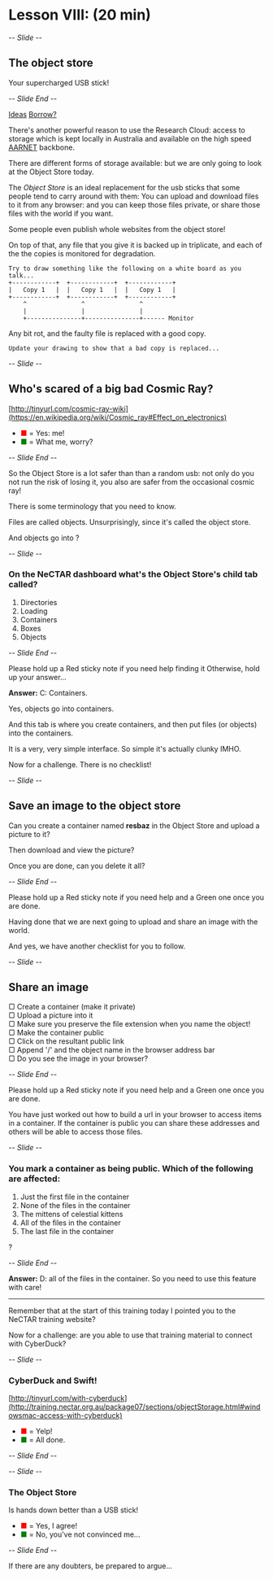 # Lesson VIII: (20 min)

-- *Slide* --

## The object store 

Your supercharged USB stick!

-- *Slide End* --

[Ideas](https://developer.rackspace.com/blog/openstack-swift-use-cases-in-rackspace-private-cloud/)
[Borrow?](https://developer.rackspace.com/blog/mysql-backup-to-rackspace-cloud-files/)

There's another powerful reason to use the Research Cloud: access to storage which is kept locally in Australia and 
available on the high speed [AARNET](https://www.aarnet.edu.au/about-us) backbone. 

There are different forms of storage available: but we are only going to look at the Object Store today.

The *Object Store* is an ideal replacement for the usb sticks that some people tend to carry 
around with them: You can upload and download files to it from any browser: and you can keep those files private,
or share those files with the world if you want.

Some people even publish whole websites from the object store!
 
On top of that, any file that you give it is backed up in triplicate, and each of the the copies is monitored for 
degradation.


    Try to draw something like the following on a white board as you talk...
    +------------+  +------------+  +------------+
    |   Copy 1   |  |   Copy 1   |  |   Copy 1   |
    +------------+  +------------+  +------------+
        ^               ^               ^
        |               |               |
        +---------------+---------------+------ Monitor

Any bit rot, and the faulty file is replaced with a good copy. 

    Update your drawing to show that a bad copy is replaced...

-- *Slide* --

## Who's scared of a big bad Cosmic Ray?

[http://tinyurl.com/cosmic-ray-wiki](https://en.wikipedia.org/wiki/Cosmic_ray#Effect_on_electronics)

* <span style="color:red">&#9632;</span> = Yes: me!
* <span style="color:green">&#9632;</span> = What me, worry?

-- *Slide End* --

So the Object Store is a lot safer than than a random usb: not only do you not run the risk of losing it, you also
are safer from the occasional cosmic ray!

There is some terminology that you need to know.

Files are called objects. Unsurprisingly, since it's called the object store.
 
And objects go into ?

-- *Slide* --

### On the NeCTAR dashboard what's the Object Store's child tab called?

1. Directories
1. Loading
1. Containers
1. Boxes
1. Objects

-- *Slide End* --

Please hold up a Red sticky note if you need help finding it
Otherwise, hold up your answer...

**Answer:** C: Containers.

Yes, objects go into containers.

And this tab is where you create containers, and then put files (or objects) into the containers.

It is a very, very simple interface. So simple it's actually clunky IMHO. 

Now for a challenge. There is no checklist!

-- *Slide* --

## Save an image to the object store

Can you create a container named **resbaz**
in the Object Store and upload a picture to it? 

Then download and view the picture?

Once you are done, can you delete it all?

-- *Slide End* --

Please hold up a Red sticky note if you need help
and a Green one once you are done.

Having done that we are next going to upload and share an image with the world.

And yes, we have another checklist for you to follow.

-- *Slide* --

## Share an image

<div align="left">
▢ Create a container (make it private)<br/>
▢ Upload a picture into it <br/>
▢ Make sure you preserve the file extension when you name the object!<br/>
▢ Make the container public<br/>
▢ Click on the resultant public link <br/>
▢ Append '/' and the object name in the browser address bar<br/>
▢ Do you see the image in your browser? <br/>
</div>

-- *Slide End* --

Please hold up a Red sticky note if you need help
and a Green one once you are done.

You have just worked out how to build a url in your browser to access items in a container. 
If the container is public you can share these addresses and others will be able to access those 
files.

-- *Slide* --

### You mark a container as being public. Which of the following are affected:

1. Just the first file in the container
1. None of the files in the container
1. The mittens of celestial kittens
1. All of the files in the container
1. The last file in the container

?

-- *Slide End* --

**Answer:** D: all of the files in the container. So you need to use this feature with care!

- - - 

Remember that at the start of this training today I pointed you to the NeCTAR training website?

Now for a challenge: are you able to use that training material to connect with CyberDuck?

-- *Slide* --

### CyberDuck and Swift!

[http://tinyurl.com/with-cyberduck](http://training.nectar.org.au/package07/sections/objectStorage.html#windowsmac-access-with-cyberduck)

* <span style="color:red">&#9632;</span> = Yelp!
* <span style="color:green">&#9632;</span> = All done.

-- *Slide End* --

-- *Slide* --

### The Object Store

Is hands down better than a USB stick!

* <span style="color:red">&#9632;</span> = Yes, I agree!
* <span style="color:green">&#9632;</span> = No, you've not convinced me...

-- *Slide End* --

If there are any doubters, be prepared to argue...


